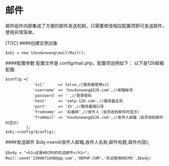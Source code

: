 # 邮件

邮件组件内部集成了方便的邮件发送机制，只需要修改相应配置项即可发送邮件，使用非常简单。

[TOC]
####创建实例对象
```
$obj = new \houdunwang\mail\Mail();
```
####配置参数
配置文件是 config/mail.php，配置项说明如下：
以下是126邮箱配置:
```
$config =[
            'ssl'      => false,//服务器使用ssl
            'username' => 'houdunwang@126.com',//邮箱帐号
            'password' => '',//登录密码
            'host'     => 'smtp.126.com',//服务器主机
            'port'     => '25',//服务器端口号
            'fromname' => '后盾网',//发件人（会员收到邮件时显示）
            'frommail' => 'houdunwang@126.com',//发件人邮箱（会员收到邮件时显示）
         ];
$obj->config($config);
```

####发送邮件
$obj->send(收件人邮箱,收件人名称,邮件标题,邮件内容);
```
$body = "<h1>这是HDCMS的欢迎邮件</h1>";
Mail::send('2300071698@qq.com','HDPHP.COM','欢迎使用HDCMS',$body)
```